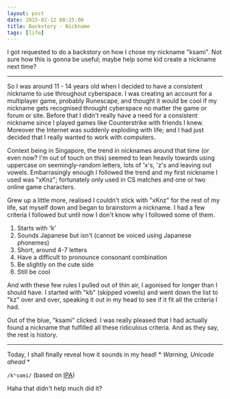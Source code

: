 ```yaml
---
layout: post
date: 2015-02-12 00:25:00
title: Backstory - Nickname
tags: [life]
---
```


I got requested to do a backstory on how I chose my nickname "ksami". Not sure how this is gonna be useful; maybe help some kid create a nickname next time?

---

So I was around 11 - 14 years old when I decided to have a consistent nickname to use throughout cyberspace. I was creating an account for a multiplayer game, probably Runescape, and thought it would be cool if my nickname gets recognised throught cyberspace no matter the game or forum or site. Before that I didn't really have a need for a consistent nickname since I played games like Counterstrike with friends I knew. Moreover the Internet was suddenly exploding with life; and I had just decided that I really wanted to work with computers.

Context being in Singapore, the trend in nicknames around that time (or even now? I'm out of touch on this) seemed to lean heavily towards using uppercase on seemingly-random letters, lots of 'x's, 'z's and leaving out vowels. Embarrasingly enough I followed the trend and my first nickname I used was "xKnz"; fortunately only used in CS matches and one or two online game characters.

Grew up a little more, realised I couldn't stick with "xKnz" for the rest of my life, sat myself down and began to brainstorm a nickname. I had a few criteria I followed but until now I don't know why I followed some of them.

1. Starts with 'k'
2. Sounds Japanese but isn't (cannot be voiced using Japanese phonemes)
3. Short, around 4-7 letters
4. Have a difficult to pronounce consonant combination
5. Be slightly on the cute side
6. Still be cool

And with these few rules I pulled out of thin air, I agonised for longer than I should have. I started with "kb" (skipped vowels) and went down the list to "kz" over and over, speaking it out in my head to see if it fit all the criteria I had.

Out of the blue, "ksami" clicked. I was really pleased that I had actually found a nickname that fulfilled all these ridiculous criteria. And as they say, the rest is history.

---

Today, I shall finally reveal how it sounds in my head! \* *Warning, Unicode ahead* \*

`/kʰsɑmi/` (based on [IPA](http://en.wikipedia.org/wiki/International_Phonetic_Alphabet))

Haha that didn't help much did it?